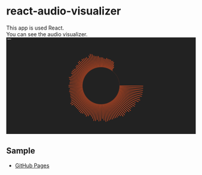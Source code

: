 # react-audio-visualizer
This app is used React.  
You can see the audio visualizer.
![smaple](https://github.com/djentman/react-audio-visualizer/blob/master/public/sample.png)

## Sample
- [GitHub Pages](https://suhrr.github.io/react-audio-visualizer/)
